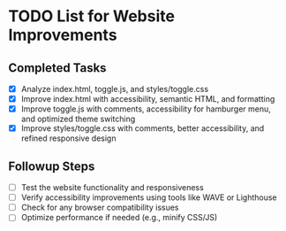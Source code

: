 # TODO List for Website Improvements

## Completed Tasks
- [x] Analyze index.html, toggle.js, and styles/toggle.css
- [x] Improve index.html with accessibility, semantic HTML, and formatting
- [x] Improve toggle.js with comments, accessibility for hamburger menu, and optimized theme switching
- [x] Improve styles/toggle.css with comments, better accessibility, and refined responsive design

## Followup Steps
- [ ] Test the website functionality and responsiveness
- [ ] Verify accessibility improvements using tools like WAVE or Lighthouse
- [ ] Check for any browser compatibility issues
- [ ] Optimize performance if needed (e.g., minify CSS/JS)
